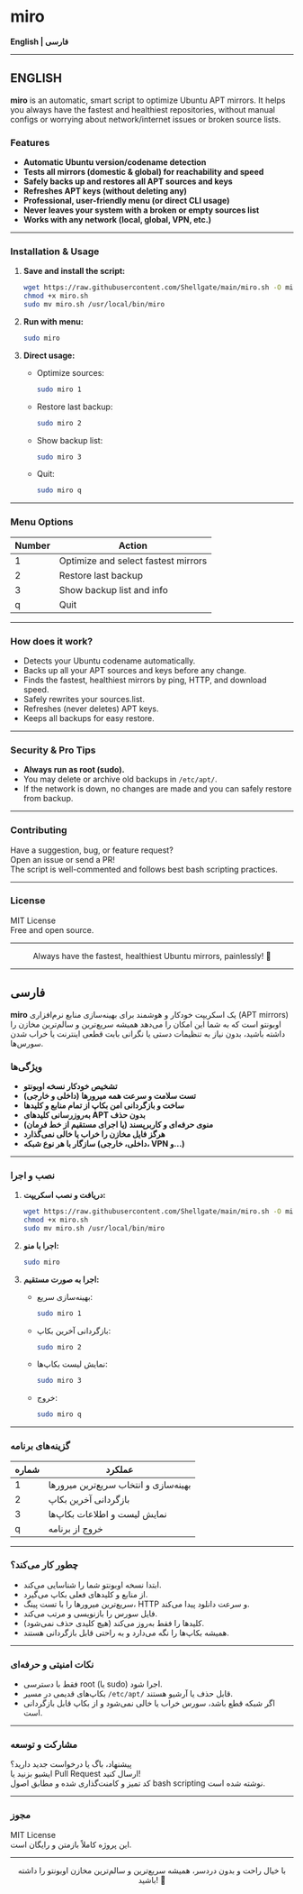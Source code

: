# miro

**English | فارسی**

---

## ENGLISH

**miro** is an automatic, smart script to optimize Ubuntu APT mirrors. It helps you always have the fastest and healthiest repositories, without manual configs or worrying about network/internet issues or broken source lists.

### Features

- **Automatic Ubuntu version/codename detection**
- **Tests all mirrors (domestic & global) for reachability and speed**
- **Safely backs up and restores all APT sources and keys**
- **Refreshes APT keys (without deleting any)**
- **Professional, user-friendly menu (or direct CLI usage)**
- **Never leaves your system with a broken or empty sources list**
- **Works with any network (local, global, VPN, etc.)**

---

### Installation & Usage

1. **Save and install the script:**
   ```bash
   wget https://raw.githubusercontent.com/Shellgate/main/miro.sh -O miro.sh
   chmod +x miro.sh
   sudo mv miro.sh /usr/local/bin/miro
   ```

2. **Run with menu:**
   ```bash
   sudo miro
   ```

3. **Direct usage:**
   - Optimize sources:
     ```bash
     sudo miro 1
     ```
   - Restore last backup:
     ```bash
     sudo miro 2
     ```
   - Show backup list:
     ```bash
     sudo miro 3
     ```
   - Quit:
     ```bash
     sudo miro q
     ```

---

### Menu Options

| Number | Action                              |
|--------|-------------------------------------|
| 1      | Optimize and select fastest mirrors |
| 2      | Restore last backup                 |
| 3      | Show backup list and info           |
| q      | Quit                                |

---

### How does it work?

- Detects your Ubuntu codename automatically.
- Backs up all your APT sources and keys before any change.
- Finds the fastest, healthiest mirrors by ping, HTTP, and download speed.
- Safely rewrites your sources.list.
- Refreshes (never deletes) APT keys.
- Keeps all backups for easy restore.

---

### Security & Pro Tips

- **Always run as root (sudo).**
- You may delete or archive old backups in `/etc/apt/`.
- If the network is down, no changes are made and you can safely restore from backup.

---

### Contributing

Have a suggestion, bug, or feature request?  
Open an issue or send a PR!  
The script is well-commented and follows best bash scripting practices.

---

### License

MIT License  
Free and open source.

---

<div align="center">
Always have the fastest, healthiest Ubuntu mirrors, painlessly! 🚀
</div>

---

## فارسی

**miro** یک اسکریپت خودکار و هوشمند برای بهینه‌سازی منابع نرم‌افزاری (APT mirrors) اوبونتو است که به شما این امکان را می‌دهد همیشه سریع‌ترین و سالم‌ترین مخازن را داشته باشید، بدون نیاز به تنظیمات دستی یا نگرانی بابت قطعی اینترنت یا خراب شدن سورس‌ها.

### ویژگی‌ها

- **تشخیص خودکار نسخه اوبونتو**
- **تست سلامت و سرعت همه میرورها (داخلی و خارجی)**
- **ساخت و بازگردانی امن بکاپ از تمام منابع و کلیدها**
- **به‌روزرسانی کلیدهای APT بدون حذف**
- **منوی حرفه‌ای و کاربرپسند (یا اجرای مستقیم از خط فرمان)**
- **هرگز فایل مخازن را خراب یا خالی نمی‌گذارد**
- **سازگار با هر نوع شبکه (داخلی، خارجی، VPN و...)**

---

### نصب و اجرا

1. **دریافت و نصب اسکریپت:**
   ```bash
   wget https://raw.githubusercontent.com/Shellgate/main/miro.sh -O miro.sh
   chmod +x miro.sh
   sudo mv miro.sh /usr/local/bin/miro
   ```

2. **اجرا با منو:**
   ```bash
   sudo miro
   ```

3. **اجرا به صورت مستقیم:**
   - بهینه‌سازی سریع:
     ```bash
     sudo miro 1
     ```
   - بازگردانی آخرین بکاپ:
     ```bash
     sudo miro 2
     ```
   - نمایش لیست بکاپ‌ها:
     ```bash
     sudo miro 3
     ```
   - خروج:
     ```bash
     sudo miro q
     ```

---

### گزینه‌های برنامه

| شماره | عملکرد                                 |
|-------|----------------------------------------|
| 1     | بهینه‌سازی و انتخاب سریع‌ترین میرورها |
| 2     | بازگردانی آخرین بکاپ                  |
| 3     | نمایش لیست و اطلاعات بکاپ‌ها           |
| q     | خروج از برنامه                        |

---

### چطور کار می‌کند؟

- ابتدا نسخه اوبونتو شما را شناسایی می‌کند.
- از منابع و کلیدهای فعلی بکاپ می‌گیرد.
- سریع‌ترین میرورها را با تست پینگ، HTTP و سرعت دانلود پیدا می‌کند.
- فایل سورس را بازنویسی و مرتب می‌کند.
- کلیدها را فقط به‌روز می‌کند (هیچ کلیدی حذف نمی‌شود).
- همیشه بکاپ‌ها را نگه می‌دارد و به راحتی قابل بازگردانی هستند.

---

### نکات امنیتی و حرفه‌ای

- فقط با دسترسی root (یا sudo) اجرا شود.
- بکاپ‌های قدیمی در مسیر `/etc/apt/` قابل حذف یا آرشیو هستند.
- اگر شبکه قطع باشد، سورس خراب یا خالی نمی‌شود و از بکاپ قابل بازگردانی است.

---

### مشارکت و توسعه

پیشنهاد، باگ یا درخواست جدید دارید؟  
ایشیو بزنید یا Pull Request ارسال کنید!  
کد تمیز و کامنت‌گذاری شده و مطابق اصول bash scripting نوشته شده است.

---

### مجوز

MIT License  
این پروژه کاملاً بازمتن و رایگان است.

---

<div align="center">
  با خیال راحت و بدون دردسر، همیشه سریع‌ترین و سالم‌ترین مخازن اوبونتو را داشته باشید! 🚀
</div>
